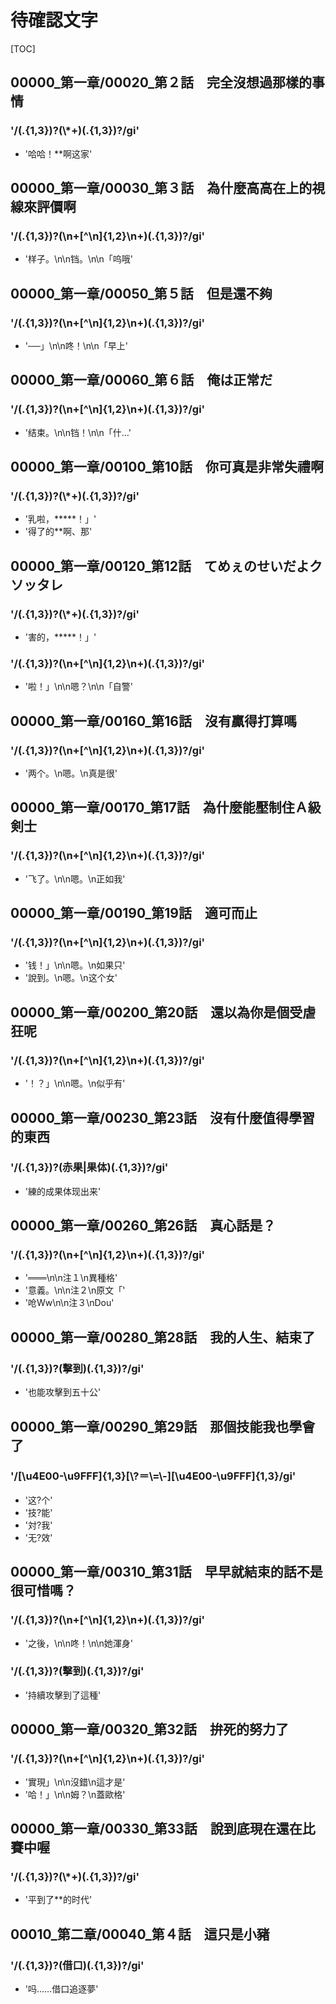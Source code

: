 # 待確認文字

[TOC]

## 00000_第一章/00020_第２話　完全沒想過那樣的事情

### '/(.{1,3})?(\\*+)(.{1,3})?/gi'

- '哈哈！**啊这家'


## 00000_第一章/00030_第３話　為什麼高高在上的視線來評價啊

### '/(.{1,3})?(\n+[^\n]{1,2}\n+)(.{1,3})?/gi'

- '样子。\n\n铛。\n\n「呜哦'


## 00000_第一章/00050_第５話　但是還不夠

### '/(.{1,3})?(\n+[^\n]{1,2}\n+)(.{1,3})?/gi'

- '──」\n\n咚！\n\n「早上'


## 00000_第一章/00060_第６話　俺は正常だ

### '/(.{1,3})?(\n+[^\n]{1,2}\n+)(.{1,3})?/gi'

- '结束。\n\n铛！\n\n「什…'


## 00000_第一章/00100_第10話　你可真是非常失禮啊

### '/(.{1,3})?(\\*+)(.{1,3})?/gi'

- '乳啦，*****！」'
- '得了的**啊、那'


## 00000_第一章/00120_第12話　てめぇのせいだよクソッタレ

### '/(.{1,3})?(\\*+)(.{1,3})?/gi'

- '害的，*****！」'

### '/(.{1,3})?(\n+[^\n]{1,2}\n+)(.{1,3})?/gi'

- '啦！」\n\n嗯？\n\n「自警'


## 00000_第一章/00160_第16話　沒有贏得打算嗎

### '/(.{1,3})?(\n+[^\n]{1,2}\n+)(.{1,3})?/gi'

- '两个。\n嗯。\n真是很'


## 00000_第一章/00170_第17話　為什麼能壓制住Ａ級剣士

### '/(.{1,3})?(\n+[^\n]{1,2}\n+)(.{1,3})?/gi'

- '飞了。\n\n嗯。\n正如我'


## 00000_第一章/00190_第19話　適可而止

### '/(.{1,3})?(\n+[^\n]{1,2}\n+)(.{1,3})?/gi'

- '钱！」\n\n嗯。\n如果只'
- '說到。\n嗯。\n这个女'


## 00000_第一章/00200_第20話　還以為你是個受虐狂呢

### '/(.{1,3})?(\n+[^\n]{1,2}\n+)(.{1,3})?/gi'

- '！？」\n\n嗯。\n似乎有'


## 00000_第一章/00230_第23話　沒有什麼值得學習的東西

### '/(.{1,3})?(赤果|果体)(.{1,3})?/gi'

- '練的成果体现出来'


## 00000_第一章/00260_第26話　真心話是？

### '/(.{1,3})?(\n+[^\n]{1,2}\n+)(.{1,3})?/gi'

- '═══\n\n注１\n異種格'
- '意義。\n\n注２\n原文「'
- '呛Ww\n\n注３\nDou'


## 00000_第一章/00280_第28話　我的人生、結束了

### '/(.{1,3})?(擊到)(.{1,3})?/gi'

- '也能攻擊到五十公'


## 00000_第一章/00290_第29話　那個技能我也學會了

### '/[\\u4E00-\\u9FFF]{1,3}[\\?＝\\=\\-][\\u4E00-\\u9FFF]{1,3}/gi'

- '这?个'
- '技?能'
- '対?我'
- '无?效'


## 00000_第一章/00310_第31話　早早就結束的話不是很可惜嗎？

### '/(.{1,3})?(\n+[^\n]{1,2}\n+)(.{1,3})?/gi'

- '之後，\n\n咚！\n\n她渾身'

### '/(.{1,3})?(擊到)(.{1,3})?/gi'

- '持續攻擊到了這種'


## 00000_第一章/00320_第32話　拚死的努力了

### '/(.{1,3})?(\n+[^\n]{1,2}\n+)(.{1,3})?/gi'

- '實現」\n\n沒錯\n這才是'
- '哈！」\n\n姆？\n蓋歐格'


## 00000_第一章/00330_第33話　說到底現在還在比賽中喔

### '/(.{1,3})?(\\*+)(.{1,3})?/gi'

- '平到了**的时代'


## 00010_第二章/00040_第４話　這只是小豬

### '/(.{1,3})?(借口)(.{1,3})?/gi'

- '吗……借口追逐夢'
